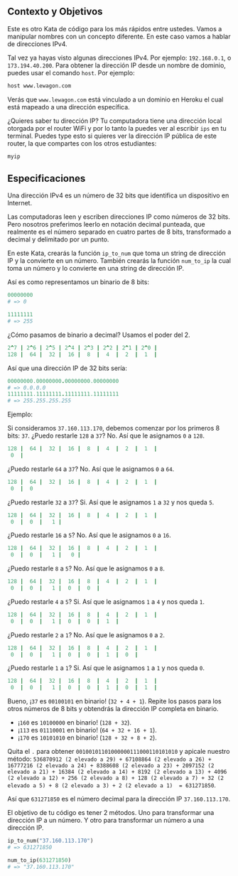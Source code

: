## Contexto y Objetivos

Este es otro Kata de código para los más rápidos entre ustedes. Vamos a manipular nombres con un concepto diferente. En este caso vamos a hablar de direcciones IPv4.

Tal vez ya hayas visto algunas direcciones IPv4. Por ejemplo:  `192.168.0.1`, o `173.194.40.200`. Para obtener la dirección IP desde un nombre de dominio, puedes usar el comando `host`. Por ejemplo:

```bash
host www.lewagon.com
```

Verás que `www.lewagon.com` está vinculado a un dominio en Heroku el cual está mapeado a una dirección específica.

¿Quieres saber tu dirección IP? Tu computadora tiene una dirección local otorgada por el router WiFi y por lo tanto la puedes ver al escribir `ips` en tu terminal. Puedes type esto si quieres ver la dirección IP pública de este router, la que compartes con los otros estudiantes:


```bash
myip
```

## Especificaciones

Una dirección IPv4 es un número de 32 bits que identifica un dispositivo en Internet.

Las computadoras leen y escriben direcciones IP como números de 32 bits. Pero nosotros preferimos leerlo en notación decimal punteada, que realmente es el número separado en cuatro partes de 8 bits, transformado a decimal y delimitado por un punto.

En este Kata, crearás la función `ip_to_num` que toma un string de dirección IP y la convierte en un número. También crearás la función `num_to_ip` la cual toma un número y lo convierte en una string de dirección IP.

Así es como representamos un binario de 8 bits:

```ruby
00000000
# => 0

11111111
# => 255
```
¿Cómo pasamos de binario a decimal? Usamos el poder del 2.

```ruby
2^7 | 2^6 | 2^5 | 2^4 | 2^3 | 2^2 | 2^1 | 2^0 |
128 |  64 |  32 |  16 |  8  |  4  |  2  |  1  |
```


Así que una dirección IP de 32 bits sería:

```ruby
00000000.00000000.00000000.00000000
# => 0.0.0.0
11111111.11111111.11111111.11111111
# => 255.255.255.255
```

Ejemplo:

Si consideramos `37.160.113.170`, debemos comenzar por los primeros 8 bits: `37`. ¿Puedo restarle `128` a `37`? No. Así que le asignamos `0` a `128`.

```ruby
128 |  64 |  32 |  16 |  8  |  4  |  2  |  1  |
 0  |
```

¿Puedo restarle `64` a `37`? No. Así que le asignamos `0` a `64`.

```ruby
128 |  64 |  32 |  16 |  8  |  4  |  2  |  1  |
 0  |  0
```

¿Puedo restarle `32` a `37`? Si. Así que le asignamos `1` a `32` y nos queda `5`.

```ruby
128 |  64 |  32 |  16 |  8  |  4  |  2  |  1  |
 0  |  0  |   1 |
```

¿Puedo restarle `16` a `5`? No. Así que le asignamos `0` a `16`.

```ruby
128 |  64 |  32 |  16 |  8  |  4  |  2  |  1  |
 0  |  0  |   1 |   0 |
```

¿Puedo restarle `8` a `5`? No. Así que le asignamos `0` a `8`.

```ruby
128 |  64 |  32 |  16 |  8  |  4  |  2  |  1  |
 0  |  0  |   1 |  0  |  0  |
```
¿Puedo restarle `4` a `5`? Si. Así que le asignamos `1` a `4` y nos queda `1`.

```ruby
128 |  64 |  32 |  16 |  8  |  4  |  2  |  1  |
 0  |  0  |   1 |  0  |  0  |  1  |
```

¿Puedo restarle `2` a `1`? No. Así que le asignamos `0` a `2`.

```ruby
128 |  64 |  32 |  16 |  8  |  4  |  2  |  1  |
 0  |  0  |   1 |  0  |  0  |  1  |  0  |
```

¿Puedo restarle `1` a `1`? Si. Así que le asignamos `1` a `1` y nos queda `0`.

```ruby
128 |  64 |  32 |  16 |  8  |  4  |  2  |  1  |
 0  |  0  |   1 |  0  |  0  |  1  |  0  |  1  |
```

Bueno, ¡`37` es  `00100101` en binario! (`32 + 4 + 1`). Repite los pasos para los otros números de 8 bits y obtendrás la dirección IP completa en binario.

- ¡`160` es `10100000` en binario! (`128 + 32`).
- ¡`113` es `01110001` en binario! (`64 + 32 + 16 + 1`).
- ¡`170` es `10101010` en binario! (`128 + 32 + 8 + 2`).

Quita el `.`  para obtener `00100101101000000111000110101010` y apicale nuestro método: `536870912 (2 elevado a 29) + 67108864 (2 elevado a 26) + 16777216 (2 elevado a 24) + 8388608 (2 elevado a 23) + 2097152 (2 elevado a 21) + 16384 (2 elevado a 14) + 8192 (2 elevado a 13) + 4096 (2 elevado a 12) + 256 (2 elevado a 8) + 128 (2 elevado a 7) + 32 (2 elevado a 5) + 8 (2 elevado a 3) + 2 (2 elevado a 1)  = 631271850`.

Así que ```631271850``` es el número decimal para la dirección IP ```37.160.113.170```.

El objetivo de tu código es tener 2 métodos. Uno para transformar una dirección IP a un número. Y otro para transformar un número a una dirección IP.

```ruby
ip_to_num("37.160.113.170")
# => 631271850

num_to_ip(631271850)
# => "37.160.113.170"
```
